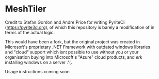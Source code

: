 # MeshTiler

Credit to Stefan Gordon and Andre Price for writing PyriteCli (https://pyrite3d.org), of which this repository is barely a modification of in terms of the actual logic.

This would have been a fork, but the original project was created in Microsoft's proprietary .NET Framework with outdated windows libraries and "cloud" support which isnt possible to use without you or your organisation buying into Microsoft's "Azure" cloud products, and *erk* installing windows on a server :'(.

Usage instructions coming soon
